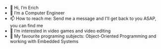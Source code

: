 - 👋 Hi, I’m Erich
- 🌱 I’m a Computer Engineer
- 📫 How to reach me: Send me a message and I'll get back to you ASAP, you can find me
- 👀 I’m interested in video games and video editing
- 💞️ My favourite programing subjects: Object-Oriented Programming and working with Embedded Systems
<!---
Erich112/Erich112 is a ✨ special ✨ repository because its `README.md` (this file) appears on your GitHub profile.
You can click the Preview link to take a look at your changes.
- 💞️ I’m looking to collaborate on ...
--->
